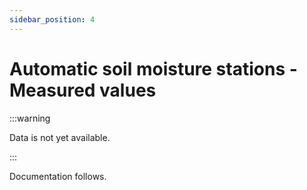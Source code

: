 ```yaml
---
sidebar_position: 4
---
```


# Automatic soil moisture stations - Measured values

:::warning 

Data is not yet available.

:::

Documentation follows.
